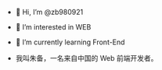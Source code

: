 - 👋 Hi, I’m @zb980921
- 👀 I’m interested in WEB
- 🌱 I’m currently learning Front-End

- 我叫朱备，一名来自中国的 Web 前端开发者。

<!---
zb980921/zb980921 is a ✨ special ✨ repository because its `README.md` (this file) appears on your GitHub profile.
You can click the Preview link to take a look at your changes.
--->
